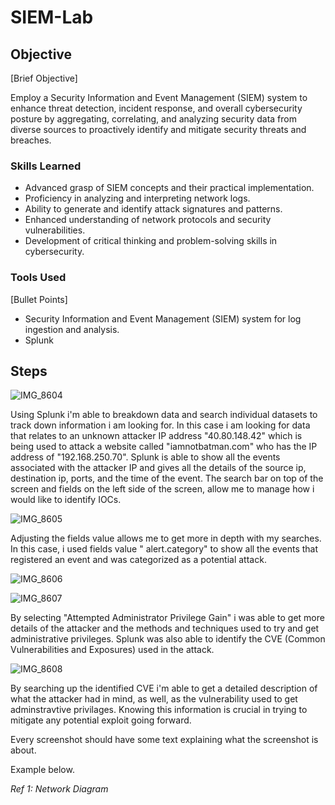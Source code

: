 # SIEM-Lab

## Objective
[Brief Objective]

Employ a Security Information and Event Management (SIEM) system to enhance threat detection, incident response, and overall cybersecurity posture by aggregating, correlating, and analyzing security data from diverse sources to proactively identify and mitigate security threats and breaches.


### Skills Learned
- Advanced grasp of SIEM concepts and their practical implementation.
- Proficiency in analyzing and interpreting network logs.
- Ability to generate and identify attack signatures and patterns.
- Enhanced understanding of network protocols and security vulnerabilities.
- Development of critical thinking and problem-solving skills in cybersecurity.

### Tools Used
[Bullet Points]

- Security Information and Event Management (SIEM) system for log ingestion and analysis.
- Splunk
## Steps


![IMG_8604](https://github.com/Cyberz189/SIEM-Lab/assets/163569052/52137f12-a762-4f00-93ec-49d0551fee32)

Using Splunk i'm able to breakdown data and search individual datasets to track down information i am looking for. In this case i am looking for data that relates to an unknown attacker IP address "40.80.148.42" which is being used to attack a website called "iamnotbatman.com" who has the IP address of "192.168.250.70". Splunk is able to show all the events associated with the attacker IP and gives all the details of the source ip, destination ip, ports, and the time of the event. The search bar on top of the screen and fields on the left side of the screen, allow me to manage how i would like to identify IOCs.

![IMG_8605](https://github.com/Cyberz189/SIEM-Lab/assets/163569052/69f212e5-93b9-4260-ac0d-b2af55747d44)

Adjusting the fields value allows me to get more in depth with my searches. In this case, i used fields value " alert.category" to show all the events that registered an event and was categorized as a potential attack.

![IMG_8606](https://github.com/Cyberz189/SIEM-Lab/assets/163569052/9ac614f5-b579-4688-994c-b789047b5a5b)

![IMG_8607](https://github.com/Cyberz189/SIEM-Lab/assets/163569052/0aaef9c8-b344-49f9-bf48-c4645944f68f)


By selecting "Attempted Administrator Privilege Gain" i was able to get more details of the attacker and the methods and techniques used to try and get administrative privileges. Splunk was also able to identify the CVE (Common Vulnerabilities and Exposures) used in the attack.

![IMG_8608](https://github.com/Cyberz189/SIEM-Lab/assets/163569052/a60a0b08-bb79-4a63-8664-76b012ae15dd)

By searching up the identified CVE i'm able to get a detailed description of what the attacker had in mind, as well, as the vulnerability used to get adminstravtive privilages. Knowing this information is crucial in trying to mitigate any potential exploit going forward.




Every screenshot should have some text explaining what the screenshot is about.

Example below.

*Ref 1: Network Diagram*
